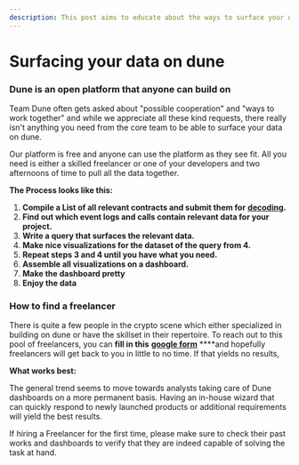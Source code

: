 ```yaml
---
description: This post aims to educate about the ways to surface your data on dune
---
```


# Surfacing your data on dune

### Dune is an open platform that anyone can build on

Team Dune often gets asked about "possible cooperation" and "ways to work together" and while we appreciate all these kind requests, there really isn't anything you need from the core team to be able to surface your data on dune.   
  
Our platform is free and anyone can use the platform as they see fit. All you need is either a skilled freelancer or one of your developers and two afternoons of time to pull all the data together.

**The Process looks like this:**

1.  **Compile a List of all relevant contracts and submit them for** [**decoding**](../data-tables/data-tables/decoded-data.md)**.**
2.  **Find out which event logs and calls contain relevant data for your project.**
3.  **Write a query that surfaces the relevant data.**
4.  **Make nice visualizations for the dataset of the query from 4.**
5.  **Repeat steps 3 and 4 until you have what you need.**
6.  **Assemble all visualizations on a dashboard.**
7.  **Make the dashboard pretty**
8.  **Enjoy the data**

### 

### How to find a freelancer

There is quite a few people in the crypto scene which either specialized in building on dune or have the skillset in their repertoire. To reach out to this pool of freelancers, you can **fill in this** [**google form**](https://forms.gle/YmkNp5YMQWas7gjy7) ****and hopefully freelancers will get back to you in little to no time. If that yields no results, 

**What works best:**

The general trend seems to move towards analysts taking care of Dune dashboards on a more permanent basis. Having an in-house wizard that can quickly respond to newly launched products or additional requirements will yield the best results.

If hiring a Freelancer for the first time, please make sure to check their past works and dashboards to verify that they are indeed capable of solving the task at hand.





